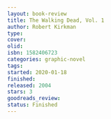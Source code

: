 ```yaml
--- 
layout: book-review 
title: The Walking Dead, Vol. 1
author: Robert Kirkman 
type: 
cover: 
olid:  
isbn: 1582406723
categories: graphic-novel
tags:  
started: 2020-01-18
finished: 
released: 2004
stars: 3
goodreads_review:  
status: Finished
---  
```

